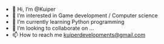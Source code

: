 - 👋 Hi, I’m @Kuiper
- 👀 I’m interested in Game development / Computer science
- 🌱 I’m currently learning Python programming
- 💞️ I’m looking to collaborate on ...
- 📫 How to reach me kuiperdevelopments@gmail.com
